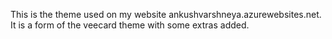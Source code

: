 This is the theme used on my website ankushvarshneya.azurewebsites.net. It is a form of the veecard theme with some extras added.
